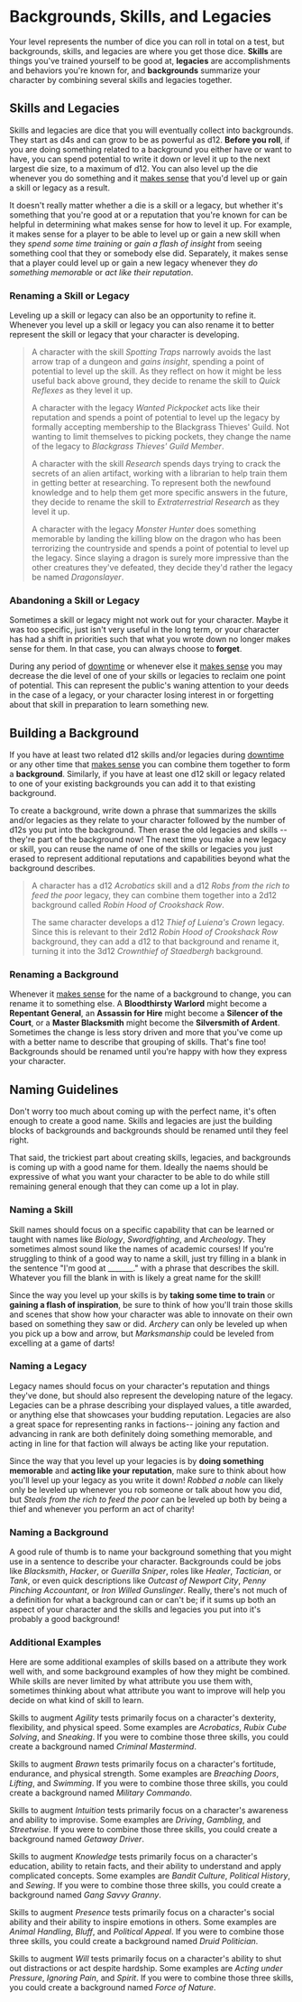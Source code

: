 # Backgrounds, Skills, and Legacies

Your level represents the number of dice you can roll in total on a test, but backgrounds, skills, and legacies are where you get those dice. **Skills** are things you've trained yourself to be good at, **legacies** are accomplishments and behaviors you're known for, and **backgrounds** summarize your character by combining several skills and legacies together.

## Skills and Legacies

Skills and legacies are dice that you will eventually collect into backgrounds. They start as d4s and can grow to be as powerful as d12. **Before you roll**, if you are doing something related to a background you either have or want to have, you can spend potential to write it down or level it up to the next largest die size, to a maximum of d12. You can also level up the die whenever you do something and it [makes sense](../getting_started/index.md#narrative-truth) that you'd level up or gain a skill or legacy as a result.

It doesn't really matter whether a die is a skill or a legacy, but whether it's something that you're good at or a reputation that you're known for can be helpful in determining what makes sense for how to level it up. For example, it makes sense for a player to be able to level up or gain a new skill when they _spend some time training_ or _gain a flash of insight_ from seeing something cool that they or somebody else did. Separately, it makes sense that a player could level up or gain a new legacy whenever they _do something memorable_ or _act like their reputation_.

### Renaming a Skill or Legacy

Leveling up a skill or legacy can also be an opportunity to refine it. Whenever you level up a skill or legacy you can also rename it to better represent the skill or legacy that your character is developing.

> A character with the skill _Spotting Traps_ narrowly avoids the last arrow trap of a dungeon and _gains insight_, spending a point of potential to level up the skill. As they reflect on how it might be less useful back above ground, they decide to rename the skill to _Quick Reflexes_ as they level it up.
>
> A character with the legacy _Wanted Pickpocket_ acts like their reputation and spends a point of potential to level up the legacy by formally accepting membership to the Blackgrass Thieves' Guild. Not wanting to limit themselves to picking pockets, they change the name of the legacy to _Blackgrass Thieves' Guild Member_.
>
> A character with the skill _Research_ spends days trying to crack the secrets of an alien artifact, working with a librarian to help train them in getting better at researching. To represent both the newfound knowledge and to help them get more specific answers in the future, they decide to rename the skill to _Extraterrestrial Research_ as they level it up. 
>
> A character with the legacy _Monster Hunter_ does something memorable by landing the killing blow on the dragon who has been terrorizing the countryside and spends a point of potential to level up the legacy. Since slaying a dragon is surely more impressive than the other creatures they've defeated, they decide they'd rather the legacy be named _Dragonslayer_.

### Abandoning a Skill or Legacy

Sometimes a skill or legacy might not work out for your character. Maybe it was too specific, just isn't very useful in the long term, or your character has had a shift in priorities such that what you wrote down no longer makes sense for them. In that case, you can always choose to **forget**.

During any period of [downtime](../gameplay/downtime.md#forgetting-a-skill) or whenever else it [makes sense](../getting_started/index.md#narrative-truth) you may decrease the die level of one of your skills or legacies to reclaim one point of potential. This can represent the public's waning attention to your deeds in the case of a legacy, or your character losing interest in or forgetting about that skill in preparation to learn something new.

## Building a Background

If you have at least two related d12 skills and/or legacies during [downtime](../gameplay/downtime.md#creating-a-background) or any other time that [makes sense](../getting_started/index.md#narrative-truth) you can combine them together to form a **background**. Similarly, if you have at least one d12 skill or legacy related to one of your existing backgrounds you can add it to that existing background. 

To create a background, write down a phrase that summarizes the skills and/or legacies as they relate to your character followed by the number of d12s you put into the background. Then erase the old legacies and skills -- they're part of the background now! The next time you make a new legacy or skill, you can reuse the name of one of the skills or legacies you just erased to represent additional reputations and capabilities beyond what the background describes.

> A character has a d12 _Acrobatics_ skill and a d12 _Robs from the rich to feed the poor_ legacy, they can combine them together into a 2d12 background called _Robin Hood of Crookshack Row_.
>
> The same character develops a d12 _Thief of Luiena's Crown_ legacy. Since this  is relevant to their 2d12 _Robin Hood of Crookshack Row_ background, they can add a d12 to that background and rename it, turning it into the 3d12 _Crownthief of Staedbergh_ background.

### Renaming a Background

Whenever it [makes sense](../getting_started/index.md#narrative-truth) for the name of a background to change, you can rename it to something else.  A **Bloodthirsty Warlord** might become a **Repentant General**, an **Assassin for Hire** might become a **Silencer of the Court**, or a **Master Blacksmith** might become the **Silversmith of Ardent**. Sometimes the change is less story driven and more that you've come up with a better name to describe that grouping of skills. That's fine too! Backgrounds should be renamed until you're happy with how they express your character.

## Naming Guidelines

Don't worry too much about coming up with the perfect name, it's often enough to create a good name. Skills and legacies are just the building blocks of backgrounds and backgrounds should be renamed until they feel right. 

That said, the trickiest part about creating skills, legacies, and backgrounds is coming up with a good name for them. Ideally the naems should be expressive of what you want your character to be able to do while still remaining general enough that they can come up a lot in play.

### Naming a Skill

Skill names should focus on a specific capability that can be learned or taught with names like _Biology_, _Swordfighting_, and _Archeology_. They sometimes almost sound like the names of academic courses! If you're struggling to think of a good way to name a skill, just try filling in a blank in the sentence "I'm good at \_\_\_\_\_\_\_." with a phrase that describes the skill. Whatever you fill the blank in with is likely a great name for the skill!

Since the way you level up your skills is by **taking some time to train** or **gaining a flash of inspiration**, be sure to think of how you'll  train those skills and scenes that show how your character was able to innovate on their own based on something they saw or did. _Archery_ can only be leveled up when you pick up a bow and arrow, but _Marksmanship_ could be leveled from excelling at a game of darts!

### Naming a Legacy

Legacy names should focus on your character's reputation and things they've done, but should also represent the developing nature of the legacy. Legacies can be a phrase describing your displayed values, a title awarded, or anything else that showcases your budding reputation. Legacies are also a great space for representing ranks in factions-- joining any faction and advancing in rank are both definitely doing something memorable, and acting in line for that faction will always be acting like your reputation.

Since the way that you level up your legacies is by **doing something memorable** and **acting like your reputation**, make sure to think about how you'll level up your legacy as you write it down! _Robbed a noble_ can likely only be leveled up whenever you rob someone or talk about how you did, but _Steals from the rich to feed the poor_ can be leveled up both by being a thief and whenever you perform an act of charity!

### Naming a Background

A good rule of thumb is to name your background something that you might use in a sentence to describe your character. Backgrounds could be jobs like _Blacksmith_, _Hacker_, or _Guerilla Sniper_, roles like _Healer_, _Tactician_, or _Tank_, or even quick descriptions like _Outcast of Newport City_, _Penny Pinching Accountant_, or _Iron Willed Gunslinger_. Really, there's not much of a definition for what a background can or can't be; if it sums up both an aspect of your character and the skills and legacies you put into it's probably a good background!

### Additional Examples

Here are some additional examples of skills based on a attribute they work well with, and some background examples of how they might be combined. While skills are never limited by what attribute you use them with, sometimes thinking about what attribute you want to improve will help you decide on what kind of skill to learn.

Skills to augment _Agility_ tests primarily focus on a character's dexterity, flexibility, and physical speed. Some examples are _Acrobatics_, _Rubix Cube Solving_, and _Sneaking_. If you were to combine those three skills, you could create a background named _Criminal Mastermind_.

Skills to augment _Brawn_ tests primarily focus on a character's fortitude, endurance, and physical strength. Some examples are _Breaching Doors_, _Lifting_, and _Swimming_. If you were to combine those three skills, you could create a background named _Military Commando_.

Skills to augment _Intuition_ tests primarily focus on a character's awareness and ability to improvise. Some examples are _Driving_, _Gambling_, and _Streetwise_. If you were to combine those three skills, you could create a background named _Getaway Driver_.

Skills to augment _Knowledge_ tests primarily focus on a character's education, ability to retain facts, and their ability to understand and apply complicated concepts. Some examples are _Bandit Culture_, _Political History_, and _Sewing_. If you were to combine those three skills, you could create a background named _Gang Savvy Granny_.

Skills to augment _Presence_ tests primarily focus on a character's social ability and their ability to inspire emotions in others. Some examples are _Animal Handling_, _Bluff_, and _Political Appeal_. If you were to combine those three skills, you could create a background named _Druid Politician_.

Skills to augment _Will_ tests primarily focus on a character's ability to shut out distractions or act despite hardship. Some examples are _Acting under Pressure_, _Ignoring Pain_, and _Spirit_. If you were to combine those three skills, you could create a background named _Force of Nature_.
